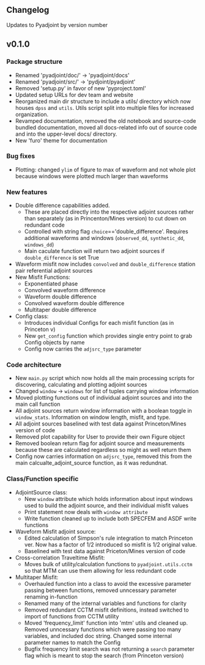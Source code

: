 Changelog
---------
Updates to Pyadjoint by version number

## v0.1.0
### Package structure
- Renamed 'pyadjoint/doc/' -> 'pyadjoint/docs'
- Renamed 'pyadjoint/src/' -> 'pydjoint/pyadjoint'
- Removed 'setup.py' in favor of new 'pyproject.toml'
- Updated setup URLs for dev team and website
- Reorganized main dir structure to include a utils/ directory which now 
  houses `dpss` and `utils`. Utils script split into multiple files for 
  increased organization.
- Revamped documentation, removed the old notebook and source-code bundled 
  documentation, moved all docs-related info out of source code and into the 
  upper-level docs/ directory.
- New 'furo' theme for documentation

### Bug fixes
- Plotting: changed `ylim` of figure to max of waveform and not whole plot 
  because windows were plotted much larger than waveforms

### New features
- Double difference capabilities added. 
  - These are placed directly into the respective adjoint sources rather than 
  	separately (as in Princenton/Mines version) to cut down on redundant code
  - Controlled with string flag ``choice``=='double_difference'. Requires 
    additional  waveforms and windows (``observed_dd``, ``synthetic_dd``, 
    ``windows_dd``)
  - Main caculate function will return two adjoint sources if 
    ``double_difference`` is set True
- Waveform misfit now includes ``convolved`` and ``double_difference`` 
  station pair referential adjoint sources
- New Misfit Functions:
	- Exponentiated phase
    - Convolved waveform difference
    - Waveform double difference
    - Convolved waveform double difference
	- Multitaper double difference
- Config class: 
	- Introduces individual Configs for each misfit function (as in Princeton v)
	- New `get_config` function which provides single entry point to grab 
	  Config objects by name
	- Config now carries the `adjsrc_type` parameter 

### Code architecture
- New ``main.py`` script which now holds all the main processing scripts for
  discovering, calculating and plotting adjoint sources
- Changed `window` -> `windows` for list of tuples carrying window information
- Moved plotting functions out of individual adjoint sources and into the
  main call function
- All adjoint sources return window information with a boolean toggle in 
  ``window_stats``. Information on window length, misfit, and type.
- All adjoint sources baselined with test data against Princeton/Mines version
  of code
- Removed plot capability for User to provide their own Figure object
- Removed boolean return flag for adjoint source and measurements because these
  are calculated regardless so might as well return them
- Config now carries information on `adjsrc_type`, removed this from the main
  calcualte_adjoint_source function, as it was redundnat. 

### Class/Function specific
- AdjointSource class:
	- New `window` attribute which holds information about input windows used 
	  to build the adjoint source, and their individual misfit values
	- Print statement now deals with `window attribute`
	- Write function cleaned up to include both SPECFEM and ASDF write functions
- Waveform Misfit adjoint source: 
	- Edited calculation of Simpson's rule integration to match Princeton ver.
	  Now has a factor of 1/2 introduced so misfit is 1/2 original value.
	- Baselined with test data against Priceton/Mines version of code
- Cross-correlation Traveltime Misfit:
	- Moves bulk of utility/calculation functions to ``pyadjoint.utils.cctm`` 
      so that MTM can use them allowing for less redundant code
- Multitaper Misfit:
	- Overhauled function into a class to avoid the excessive parameter passing 
	  between functions, removed unncessary parameter renaming in-function
	- Renamed many of the internal variables and functions for clarity
	- Removed redundant CCTM misfit definitions, instead switched to import of
	  functions from CCTM utility
	- Moved 'frequency_limit' function into 'mtm' utils and cleaned up. Removed
	  unncessary functions which were passing too many variables, and included
	  doc string. Changed some internal parameter names to match the Config
	- Bugfix frequency limit search was not returning a `search` parameter flag
	  which is meant to stop the search (from Princeton version)


